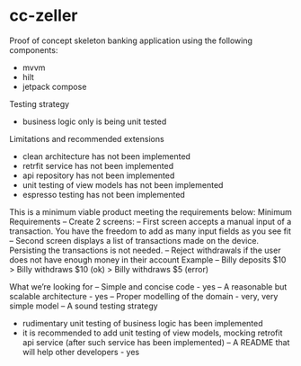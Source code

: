 # cc-zeller

Proof of concept skeleton banking application using the following components:
  - mvvm
  - hilt
  - jetpack compose
  
Testing strategy
  - business logic only is being unit tested
  
Limitations and recommended extensions
  - clean architecture has not been implemented
  - retrfit service has not been implemented
  - api repository has not been implemented
  - unit testing of view models has not been implemented
  - espresso testing has not been implemented
  
This is a minimum viable product meeting the requirements below:
Minimum Requirements
– Create 2 screens:
– First screen accepts a manual input of a transaction. You have the freedom to add as many input
fields as you see fit
– Second screen displays a list of transactions made on the device. Persisting the transactions is not
needed.
– Reject withdrawals if the user does not have enough money in their account
Example
– Billy deposits $10 > Billy withdraws $10 (ok) > Billy withdraws $5 (error)


What we’re looking for
– Simple and concise code - yes
– A reasonable but scalable architecture - yes
– Proper modelling of the domain - very, very simple model
– A sound testing strategy 
  - rudimentary unit testing of business logic has been implemented
  - it is recommended to add unit testing of view models, mocking retrofit api service (after such service has been implemented)
– A README that will help other developers - yes
